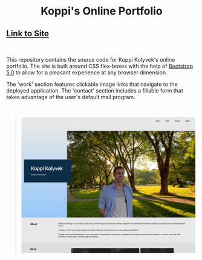 <h1 align="center"><strong>Koppi's Online Portfolio</strong></h1>

## [Link to Site](https://kkolyvek.github.io/kkolyvek-portfolio/)

<br>

This repository contains the source code for Koppi Kolyvek's online portfolio. The site is built around CSS flex-boxes with the help of [Bootstrap 5.0](https://getbootstrap.com/docs/5.0/getting-started/introduction/) to allow for a pleasant experience at any browser dimension.

The 'work' section features clickable image links that navigate to the deployed application. The 'contact' section includes a fillable form that takes advantage of the user's default mail program.

<br>

> ![Screenshot of Webpage](./assets/images/readme-screenshot.png)
